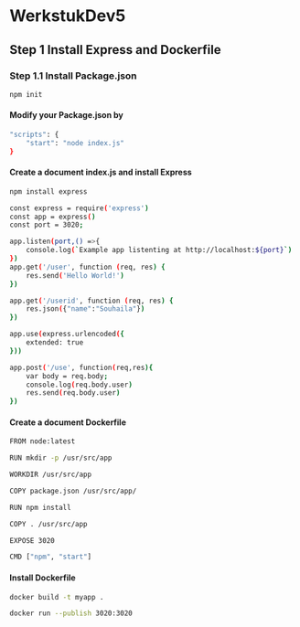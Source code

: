# WerkstukDev5
## Step 1 Install Express and Dockerfile
### Step 1.1 Install Package.json
```bash
npm init 
```
#### Modify your Package.json by 
```bash
"scripts": {
    "start": "node index.js"
}
```
#### Create a document index.js and install Express
```bash
npm install express 
```
```bash
const express = require('express')
const app = express()
const port = 3020;
```
```bash
app.listen(port,() =>{
    console.log(`Example app listenting at http://localhost:${port}`)
})
app.get('/user', function (req, res) { 
    res.send('Hello World!')
})

app.get('/userid', function (req, res) { 
    res.json({"name":"Souhaila"})
})

app.use(express.urlencoded({
    extended: true
}))

app.post('/use', function(req,res){
    var body = req.body;
    console.log(req.body.user)
    res.send(req.body.user)
})
```
#### Create a document Dockerfile
```bash
FROM node:latest

RUN mkdir -p /usr/src/app

WORKDIR /usr/src/app

COPY package.json /usr/src/app/

RUN npm install 

COPY . /usr/src/app

EXPOSE 3020 

CMD ["npm", "start"]
```
#### Install Dockerfile
```bash
docker build -t myapp .
```
```bash
docker run --publish 3020:3020
```